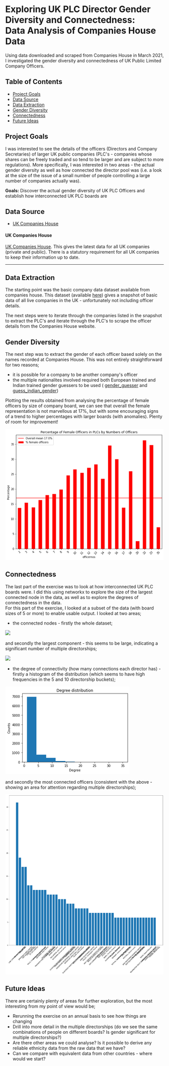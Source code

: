 # Exploring UK PLC Director Gender Diversity and Connectedness: <br /> Data Analysis of Companies House Data

Using data downloaded and scraped from Companies House in March 2021, I investigated the gender diversity and connectedness of UK Public Limited Company Officers. 

## Table of Contents
* [Project Goals](#project-goals)
* [Data Source](#data-source)
* [Data Extraction](#data-extraction)
* [Gender Diversity](#gender-diversity)
* [Connectedness](#connectedness)
* [Future Ideas](#future-ideas)


## Project Goals
I was interested to see the details of the officers (Directors and Company Secretaries) of larger UK public companies (PLC's - companies whose shares can be freely traded and so tend to be larger and are subject to more regulations). More specifically, I was interested in two areas - the actual gender diversity as well as how connected the director pool was (i.e. a look at the size of the issue of a small number of people controlling a large number of companies actually was).


**Goals:** Discover the actual gender diversity of UK PLC Officers and establish how interconnected UK PLC boards are <br />

## Data Source
* [UK Companies House](#uk-companies-house-) 
 

#### UK Companies House <br />
[UK Companies House](https://www.gov.uk/government/organisations/companies-house). This gives the latest data for all UK companies (private and public). There is a statutory requirement for all UK companies to keep their information up to date.

---


## Data Extraction

The starting point was the basic company data dataset available from companies house. This dataset (available [here](http://download.companieshouse.gov.uk/en_output.html)) gives a snapshot of basic data of all live companies in the UK - unfortunately not including officer details.<br />

The next steps were to iterate through the companies listed in the snapshot to extract the PLC's and iterate through the PLC's to scrape the officer details from the Companies House website.


## Gender Diversity

The next step was to extract the gender of each officer based solely on the names recorded at Companies House. This was not entirely straightforward for two reasons;<br /> 
* it is possible for a company to be another company's officer
* the multiple nationalites involved required both European trained and Indian trained gender guessers to be used ( [gender_guesser](https://pypi.org/project/gender-guesser/) and [guess_indian_gender](https://pypi.org/project/guess-indian-gender/))

Plotting the results obtained from analysing the percentage of female officers by size of company board, we can see that overall the female representation is not marvellous at 17%, but with some encouraging signs of a trend to higher percentages with larger boards (with anomalies). Plenty of room for improvement!<br />

<img src = "assets/percentfemoffs.png"><br />

## Connectedness

The last part of the exercise was to look at how interconnected UK PLC boards were. I did this using networkx to explore the size of the largest connected node in the data, as well as to explore the degrees of connectedness in the data.<br />
For this part of the exercise, I looked at a subset of the data (with board sizes of 5 or more) to enable usable output. I looked at two areas;<br />
* the connected nodes - firstly the whole dataset;<br />

<img src = "assets/5all.png"><br />

and secondly the largest component - this seems to be large, indicating a significant number of multiple directorships;<br />


<img src = "assets/5largestcomponent.png"><br />
 
* the degree of connectivity (how many connections each director has) - firstly a histogram of the distribution (which seems to have high frequencies in the 5 and 10 directorship buckets);<br />

<img src = "assets/deg5hist.png"><br />

and secondly the most connected officers (consistent with the above - showing an area for attention regarding multiple directorships);<br />

<img src = "assets/deg5top.png"><br />

## Future Ideas
There are certainly plenty of areas for further exploration, but the most interesting from my point of view would be;<br />
* Rerunning the exercise on an annual basis to see how things are changing
* Drill into more detail in the multiple directorships (do we see the same combinations of people on different boards? Is gender significant for multiple directorships?) 
* Are there other areas we could analyse? Is it possible to derive any reliable ethnicity data from the raw data that we have?
* Can we compare with equivalent data from other countries - where would we start?

